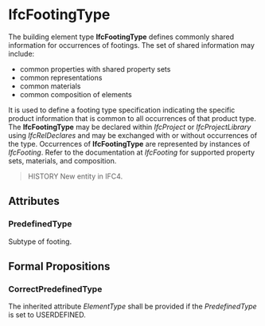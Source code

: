 # IfcFootingType

The building element type **IfcFootingType** defines commonly shared information for occurrences of footings. The set of shared information may include:

* common properties with shared property sets
* common representations
* common materials
* common composition of elements

<!-- end of short definition -->

It is used to define a footing type specification indicating the specific product information that is common to all occurrences of that product type. The **IfcFootingType** may be declared within _IfcProject_ or _IfcProjectLibrary_ using _IfcRelDeclares_ and may be exchanged with or without occurrences of the type. Occurrences of **IfcFootingType** are represented by instances of _IfcFooting_. Refer to the documentation at _IfcFooting_ for supported property sets, materials, and composition.

> HISTORY New entity in IFC4.

## Attributes

### PredefinedType
Subtype of footing.

## Formal Propositions

### CorrectPredefinedType
The inherited attribute _ElementType_ shall be provided if the _PredefinedType_ is set to USERDEFINED.

